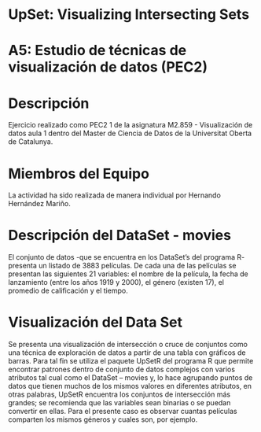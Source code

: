 # UpSet: Visualizing Intersecting Sets

# A5: Estudio de técnicas de visualización de datos (PEC2)

# Descripción 

Ejercicio realizado como PEC2 1 de la asignatura M2.859 - Visualización de datos aula 1 dentro del Master de Ciencia de Datos de la Universitat Oberta de Catalunya.

# Miembros del Equipo 

La actividad ha sido realizada de manera individual por Hernando Hernández Mariño.

# Descripción del DataSet - movies

El conjunto de datos -que se encuentra en los DataSet’s del programa R- presenta un listado de 3883 películas. De cada una de las películas se presentan las siguientes 21 variables: el nombre de la película, la fecha de lanzamiento (entre los años 1919 y 2000), el género (existen 17), el promedio de calificación y el tiempo.

# Visualización del Data Set

Se presenta una visualización de intersección o cruce de conjuntos como una técnica de exploración de datos a partir de una tabla con gráficos de barras. Para tal fin se utiliza el paquete UpSetR del programa R que permite encontrar patrones dentro de conjunto de datos complejos con varios atributos tal cual como el DataSet – movies y, lo hace agrupando puntos de datos que tienen muchos de los mismos valores en diferentes atributos, en otras palabras, UpSetR encuentra los conjuntos de intersección más grandes; se recomienda que las variables sean binarias o se puedan convertir en ellas. Para el presente caso es observar cuantas películas comparten los mismos géneros y cuales son, por ejemplo.
